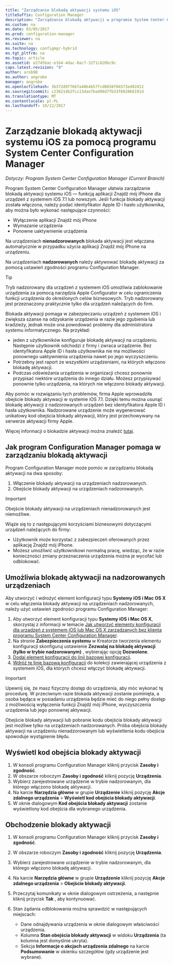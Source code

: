 ```yaml
---
title: "Zarządzanie blokadą aktywacji systemu iOS"
titleSuffix: Configuration Manager
description: "Zarządzanie blokadą aktywacji w programie System Center Configuration Manager systemu iOS."
ms.custom: na
ms.date: 03/05/2017
ms.prod: configuration-manager
ms.reviewer: na
ms.suite: na
ms.technology: configmgr-hybrid
ms.tgt_pltfrm: na
ms.topic: article
ms.assetid: e2745bac-e1b4-4dac-8ac7-32f1c820bc9c
caps.latest.revision: "9"
author: arob98
ms.author: angrobe
manager: angrobe
ms.openlocfilehash: 3b372d9f766fa48b4b57fcd0658f66573ed02d12
ms.sourcegitcommit: c236214b2fcc13dae7bad96d7fb33f692868191d
ms.translationtype: MT
ms.contentlocale: pl-PL
ms.lasthandoff: 10/12/2017
---
```

# <a name="manage-ios-activation-lock-with-system-center-configuration-manager"></a>Zarządzanie blokadą aktywacji systemu iOS za pomocą programu System Center Configuration Manager

*Dotyczy: Program System Center Configuration Manager (Current Branch)*


Program System Center Configuration Manager ułatwia zarządzanie blokadą aktywacji systemu iOS — funkcją aplikacji Znajdź mój iPhone dla urządzeń z systemem iOS 7.1 lub nowszym. Jeśli funkcja blokady aktywacji została włączona, należy podać identyfikator Apple ID i hasło użytkownika, aby można było wykonać następujące czynności:

- Wyłączenie aplikacji Znajdź mój iPhone
- Wymazanie urządzenia
- Ponowne uaktywnienie urządzenia

Na urządzeniach **nienadzorowanych** blokada aktywacji jest włączana automatycznie w przypadku użycia aplikacji Znajdź mój iPhone na urządzeniu.

Na urządzeniach **nadzorowanych** należy aktywować blokadę aktywacji za pomocą ustawień zgodności programu Configuration Manager.

> [!TIP]
> Tryb nadzorowany dla urządzeń z systemem iOS umożliwia zablokowanie urządzenia za pomocą narzędzia Apple Configurator w celu ograniczenia funkcji urządzenia do określonych celów biznesowych. Tryb nadzorowany jest przeznaczony praktycznie tylko dla urządzeń należących do firm.

Blokada aktywacji pomaga w zabezpieczaniu urządzeń z systemem iOS i zwiększa szanse na odzyskanie urządzenia w razie jego zgubienia lub kradzieży, jednak może ona powodować problemy dla administratora systemu informatycznego. Na przykład:

- jeden z użytkowników konfiguruje blokadę aktywacji na urządzeniu. Następnie użytkownik odchodzi z firmy i zwraca urządzenie. Bez identyfikatora Apple ID i hasła użytkownika nie ma możliwości ponownego uaktywnienia urządzenia nawet po jego wyczyszczeniu.
- Potrzebny jest raport ze wszystkimi urządzeniami, na których włączono blokadę aktywacji.
- Podczas odświeżania urządzenia w organizacji chcesz ponownie przypisać niektóre urządzenia do innego działu. Możesz przypisywać ponownie tylko urządzenia, na których nie włączono blokady aktywacji.


Aby pomóc w rozwiązaniu tych problemów, firma Apple wprowadziła obejście blokady aktywacji w systemie iOS 7.1. Dzięki temu można usunąć blokadę aktywacji z nadzorowanych urządzeń bez identyfikatora Apple ID i hasła użytkownika. Nadzorowane urządzenie może wygenerować unikatowy kod obejścia blokady aktywacji, który jest przechowywany na serwerze aktywacji firmy Apple.

Więcej informacji o blokadzie aktywacji można znaleźć [tutaj](https://support.apple.com/HT201365).

## <a name="how-configuration-manager-helps-you-manage-activation-lock"></a>Jak program Configuration Manager pomaga w zarządzaniu blokadą aktywacji

Program Configuration Manager może pomóc w zarządzaniu blokadą aktywacji na dwa sposoby:

1. Włączenie blokady aktywacji na urządzeniach nadzorowanych.
2. Obejście blokady aktywacji na urządzeniach nadzorowanych.

> [!IMPORTANT]
> Obejście blokady aktywacji na urządzeniach nienadzorowanych jest niemożliwe.

Wiąże się to z następującymi korzyściami biznesowymi dotyczącymi urządzeń należących do firmy:



- Użytkownik może korzystać z zabezpieczeń oferowanych przez aplikację Znajdź mój iPhone.
- Możesz umożliwić użytkownikowi normalną pracę, wiedząc, że w razie konieczności zmiany przeznaczenia urządzenia można je wycofać lub odblokować.


## <a name="enable-activation-lock-on-supervised-devices"></a>Umożliwia blokadę aktywacji na nadzorowanych urządzeniach

Aby utworzyć i wdrożyć element konfiguracji typu **Systemy iOS i Mac OS X** w celu włączenia blokady aktywacji na urządzeniach nadzorowanych, należy użyć ustawień zgodności programu Configuration Manager:

1. Aby utworzyć element konfiguracji typu **Systemy iOS i Mac OS X**, skorzystaj z informacji w temacie [Jak utworzyć elementy konfiguracji dla urządzeń z systemem iOS lub Mac OS X zarządzanych bez klienta programu System Center Configuration Manager](/sccm/compliance/deploy-use/create-configuration-items-for-ios-and-mac-os-x-devices-managed-without-the-client).
2. Na stronie **Zabezpieczenia systemu** w Kreatorze tworzenia elementu konfiguracji skonfiguruj ustawienie **Zezwalaj na blokadę aktywacji (tylko w trybie nadzorowanym)** , wybierając opcję **Dozwolone**.
3. [Dodaj element konfiguracji do linii bazowej konfiguracji](/sccm/compliance/deploy-use/create-configuration-baselines).
4. [Wdróż tę linię bazową konfiguracji](/sccm/compliance/deploy-use/deploy-configuration-baselines) do kolekcji zawierającej urządzenia z systemem iOS, dla których chcesz włączyć blokadę aktywacji.

> [!IMPORTANT]
> Upewnij się, że masz fizyczny dostęp do urządzenia, aby móc wykonać tę procedurę. W przeciwnym razie blokada aktywacji zostanie pominięta, a osoba będąca w posiadaniu urządzenia będzie mieć do niego pełny dostęp z możliwością wyłączenia funkcji Znajdź mój iPhone, wyczyszczenia urządzenia lub jego ponownej aktywacji.

Obejście blokady aktywacji lub pobranie kodu obejścia blokady aktywacji jest możliwe tylko na urządzeniach nadzorowanych. Próba obejścia blokady aktywacji na urządzeniu nienadzorowanym lub wyświetlenia kodu obejścia spowoduje wystąpienie błędu.



## <a name="view-the-activation-lock-bypass-code"></a>Wyświetl kod obejścia blokady aktywacji

1. W konsoli programu Configuration Manager kliknij przycisk **Zasoby i zgodność**.
2. W obszarze roboczym **Zasoby i zgodność** kliknij pozycję **Urządzenia**.
3. Wybierz zarejestrowane urządzenie w trybie nadzorowanym, dla którego włączono blokadę aktywacji.
4. Na karcie **Narzędzia główne** w grupie **Urządzenie** kliknij pozycję **Akcje zdalnego urządzenia** > **Wyświetl kod obejścia blokady aktywacji**.
5. W oknie dialogowym **Kod obejścia blokady aktywacji** zostanie wyświetlony kod obejścia dla wybranego urządzenia.

## <a name="bypass-activation-lock"></a>Obchodzenie blokady aktywacji

1. W konsoli programu Configuration Manager kliknij przycisk **Zasoby i zgodność**.
2. W obszarze roboczym **Zasoby i zgodność** kliknij pozycję **Urządzenia**.
3. Wybierz zarejestrowane urządzenie w trybie nadzorowanym, dla którego włączono blokadę aktywacji.
3. Na karcie **Narzędzia główne** w grupie **Urządzenie** kliknij pozycję **Akcje zdalnego urządzenia** > **Obejście blokady aktywacji**.
5. Przeczytaj komunikaty w oknie dialogowym ostrzeżenia, a następnie kliknij przycisk **Tak** , aby kontynuować.
6. Stan żądania odblokowania można sprawdzić w następujących miejscach:

    - Dane odnajdywania urządzenia w oknie dialogowym właściwości urządzenia.
    - Kolumna **Stan obejścia blokady aktywacji** w widoku **Urządzenia** (ta kolumna jest domyślnie ukryta).
    - Sekcja **Informacje o akcjach urządzenia zdalnego** na karcie **Podsumowanie** w okienku szczegółów (gdy urządzenie jest wybrane).
